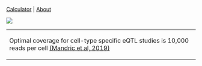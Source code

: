 

  [Calculator](index.md) |
  [About](about.md)


<table id="inputTable">
        <tr>
                <td>
                        <p>Optimal coverage for cell-type specific eQTL studies is 10,000 reads per cell <a href="https://www.biorxiv.org/content/10.1101/766972v1">(Mandric et al, 2019)</a></p>
                </td>
        </tr>

<img src="http://alan.cs.gsu.edu/igor/10000.png">

